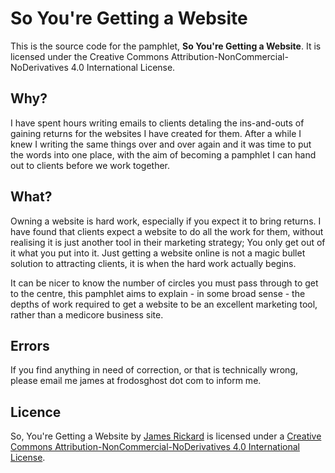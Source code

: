 # So You're Getting a Website


This is the source code for the pamphlet, **So You're Getting a Website**. It is licensed under the Creative Commons Attribution-NonCommercial-NoDerivatives 4.0 International License.

## Why?

I have spent hours writing emails to clients detaling the ins-and-outs of gaining returns for the websites I have created for them. After a while I knew I writing the same things over and over again and it was time to put the words into one place, with the aim of becoming a pamphlet I can hand out to clients before we work together.

## What?

Owning a website is hard work, especially if you expect it to bring returns. I have found that clients expect a website to do all the work for them, without realising it is just another tool in their marketing strategy; You only get out of it what you put into it. Just getting a website online is not a magic bullet solution to attracting clients, it is when the hard work actually begins.

It can be nicer to know the number of circles you must pass through to get to the centre, this pamphlet aims to explain - in some broad sense - the depths of work required to get a website to be an excellent marketing tool, rather than a medicore business site.

## Errors

If you find anything in need of correction, or that is technically wrong, please email me james at frodosghost dot com to inform me.

## Licence

<span xmlns:dct="http://purl.org/dc/terms/" property="dct:title">So, You're Getting a Website</span> by <a xmlns:cc="http://creativecommons.org/ns#" href="http://frodosghost.com" property="cc:attributionName" rel="cc:attributionURL">James Rickard</a> is licensed under a <a rel="license" href="http://creativecommons.org/licenses/by-nc-nd/4.0/">Creative Commons Attribution-NonCommercial-NoDerivatives 4.0 International License</a>.
